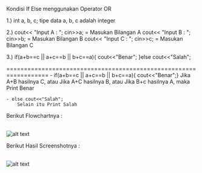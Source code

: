 Kondisi If Else menggunakan Operator OR


1.) int a, b, c;
    tipe data a, b, c adalah integer

2.)     cout<< "Input A : ";
        cin>>a;                 = Masukan Bilangan A
        cout<< "Input B : ";
        cin>>b;                 = Masukan Bilangan B
        cout<< "Input C : ";
        cin>>c;                 = Masukan Bilangan C

3.) if(a+b==c || a+c==b || b+c==a){
       cout<<"Benar";
    }else
       cout<<"Salah";

==================================================================
    - if(a+b==c || a+c==b || b+c==a){ cout<<"Benar";}
        Jika A+B hasilnya C, atau Jika A+C hasilnya B, atau
        Jika B+c hasilnya A, maka Print Benar

    - else cout<<"Salah";
        Selain itu Print Salah


Berikut Flowchartnya : <br/><br/>

![alt text](https://raw.githubusercontent.com/arkyana/Praktikum5/master/Latihan2/flow2.png)

Berikut Hasil Screenshotnya : <br/><br/>

![alt text](https://raw.githubusercontent.com/arkyana/Praktikum5/master/Latihan2/img2.png)